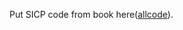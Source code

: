 Put SICP code from book here([allcode](https://mitpress.mit.edu/sites/default/files/sicp/code/index.html)).
